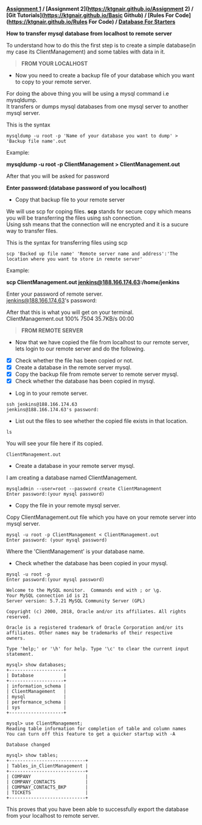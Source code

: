 **[Assignment 1](https://ktgnair.github.io/) / [Assignment 2](https://ktgnair.github.io/Assignment 2) / [Git Tutorials](https://ktgnair.github.io/Basic Github) / [Rules For Code](https://ktgnair.github.io/Rules For Code) / [Database For Starters](http://ktgnair.github.io/Database)**   

**How to transfer mysql database from localhost to remote server**  

To understand how to do this the first step is to create a simple database(in my case its ClientManagement) and some tables with data in it.  

> **FROM YOUR LOCALHOST**    

* Now you need to create a backup file of your database which you want to copy to your remote server.  

For doing the above thing you will be using a mysql command i.e mysqldump.  
It transfers or dumps mysql databases from one mysql server to another mysql server.  

This is the syntax 
```  
mysqldump -u root -p 'Name of your database you want to dump' > 'Backup file name'.out  
```  

Example:  

**mysqldump -u root -p ClientManagement > ClientManagement.out**  

After that you will be asked for password  

**Enter password:(database password of you localhost)**   

* Copy that backup file to your remote server  

We will use scp for coping files. **scp** stands for secure copy which means you will be transferring the files using ssh connection.  
Using ssh means that the connection will ne encrypted and it is a sucure way to transfer files.  

This is the syntax for transferring files using scp  
```
scp 'Backed up file name' 'Remote server name and address':'The location where you want to store in remote server'  
```  

Example:  

**scp ClientManagement.out jenkins@188.166.174.63:/home/jenkins**  

Enter your password of remote server.  
jenkins@188.166.174.63's password:  

After that this is what you will get on your terminal.    
ClientManagement.out                          100% 7504    35.7KB/s   00:00     


> **FROM REMOTE SERVER**  

* Now that we have copied the file from localhost to our remote server, lets login to our remote server and do the following.  
- [x] Check whether the file has been copied or not.  
- [x] Create a database in the remote server mysql.  
- [x] Copy the backup file from remote server to remote server mysql.  
- [x] Check whether the database has been copied in mysql.  

* Log in to your remote server.  

```  
ssh jenkins@188.166.174.63  
jenkins@188.166.174.63's password:  
```  

* List out the files to see whether the copied file exists in that location.  

```  
ls  
```  
You will see your file here if its copied.  
```  
ClientManagement.out  
```  

* Create a database in your remote server mysql.  

I am creating a database named ClientManagement.  

```  
mysqladmin --user=root --password create ClientManagement  
Enter password:(your mysql password)   
```  

* Copy the file in your remote mysql server.  

Copy ClientManagement.out file which you have on your remote server into mysql server.  

```  
mysql -u root -p ClientManagement < ClientManagement.out   
Enter password: (your mysql password)   
```  
Where the 'ClientManagement' is your database name.  

* Check whether the database has been copied in your mysql.   

```  
mysql -u root -p  
Enter password:(your mysql password)  

Welcome to the MySQL monitor.  Commands end with ; or \g.  
Your MySQL connection id is 21   
Server version: 5.7.21 MySQL Community Server (GPL)  

Copyright (c) 2000, 2018, Oracle and/or its affiliates. All rights reserved.  

Oracle is a registered trademark of Oracle Corporation and/or its  
affiliates. Other names may be trademarks of their respective  
owners.  

Type 'help;' or '\h' for help. Type '\c' to clear the current input statement.  
```  

```  
mysql> show databases;  
+--------------------+  
| Database           |  
+--------------------+  
| information_schema |  
| ClientManagement   |  
| mysql              |  
| performance_schema |  
| sys                |  
+--------------------+  
```  

```  
mysql> use ClientManagement;  
Reading table information for completion of table and column names  
You can turn off this feature to get a quicker startup with -A  

Database changed  
```  

```  
mysql> show tables;  
+----------------------------+  
| Tables_in_ClientManagement |  
+----------------------------+  
| COMPANY                    |  
| COMPANY_CONTACTS           |   
| COMPNAY_CONTACTS_BKP       |  
| TICKETS                    |  
+----------------------------+  
```  
This proves that you have been able to successfully export the database from your localhost to remote server.  

